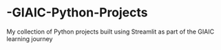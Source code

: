 # -GIAIC-Python-Projects
My collection of Python projects built using Streamlit as part of the GIAIC learning journey
